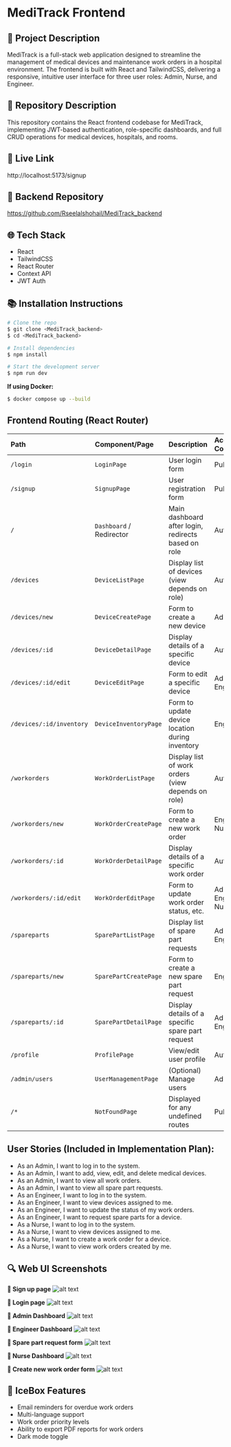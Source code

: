 # MediTrack Frontend

## 🌟 Project Description

MediTrack is a full-stack web application designed to streamline the management of medical devices and maintenance work orders in a hospital environment. The frontend is built with React and TailwindCSS, delivering a responsive, intuitive user interface for three user roles: Admin, Nurse, and Engineer.

## 🔹 Repository Description

This repository contains the React frontend codebase for MediTrack, implementing JWT-based authentication, role-specific dashboards, and full CRUD operations for medical devices, hospitals, and rooms.

## 🤖 Live Link

http://localhost:5173/signup

## 🔗 Backend Repository

https://github.com/Rseelalshohail/MediTrack_backend

## 🌐 Tech Stack

- React  
- TailwindCSS  
- React Router  
- Context API   
- JWT Auth 

## 📚 Installation Instructions

```bash
# Clone the repo
$ git clone <MediTrack_backend>
$ cd <MediTrack_backend>

# Install dependencies
$ npm install

# Start the development server
$ npm run dev
```

**If using Docker:**

```bash
$ docker compose up --build
```

## Frontend Routing (React Router)

| Path                   | Component/Page             | Description                                         | Access Control      |
| :--------------------- | :------------------------- | :-------------------------------------------------- | :------------------ |
| `/login`               | `LoginPage`                | User login form                                     | Public              |
| `/signup`              | `SignupPage`               | User registration form                              | Public              |
| `/`                    | `Dashboard` / Redirector   | Main dashboard after login, redirects based on role | Authenticated       |
| `/devices`             | `DeviceListPage`           | Display list of devices (view depends on role)      | Authenticated       |
| `/devices/new`         | `DeviceCreatePage`         | Form to create a new device                         | Admin               |
| `/devices/:id`         | `DeviceDetailPage`         | Display details of a specific device                | Authenticated       |
| `/devices/:id/edit`    | `DeviceEditPage`           | Form to edit a specific device                      | Admin, Engineer     |
| `/devices/:id/inventory`| `DeviceInventoryPage`      | Form to update device location during inventory     | Engineer            |
| `/workorders`          | `WorkOrderListPage`        | Display list of work orders (view depends on role)  | Authenticated       |
| `/workorders/new`      | `WorkOrderCreatePage`      | Form to create a new work order                     | Engineer, Nurse     |
| `/workorders/:id`      | `WorkOrderDetailPage`      | Display details of a specific work order            | Authenticated       |
| `/workorders/:id/edit` | `WorkOrderEditPage`        | Form to update work order status, etc.              | Admin, Engineer, Nurse |
| `/spareparts`          | `SparePartListPage`        | Display list of spare part requests                 | Admin, Engineer     |
| `/spareparts/new`      | `SparePartCreatePage`      | Form to create a new spare part request             | Engineer            |
| `/spareparts/:id`      | `SparePartDetailPage`      | Display details of a specific spare part request    | Admin, Engineer     |
| `/profile`             | `ProfilePage`              | View/edit user profile                              | Authenticated       |
| `/admin/users`         | `UserManagementPage`       | (Optional) Manage users                             | Admin               |
| `/*`                   | `NotFoundPage`             | Displayed for any undefined routes                  | Public              |

## User Stories (Included in Implementation Plan):
- As an Admin, I want to log in to the system.
- As an Admin, I want to add, view, edit, and delete medical devices.
- As an Admin, I want to view all work orders.
- As an Admin, I want to view all spare part requests.
- As an Engineer, I want to log in to the system.
- As an Engineer, I want to view devices assigned to me.
- As an Engineer, I want to update the status of my work orders.
- As an Engineer, I want to request spare parts for a device.
- As a Nurse, I want to log in to the system.
- As a Nurse, I want to view devices assigned to me.
- As a Nurse, I want to create a work order for a device.
- As a Nurse, I want to view work orders created by me.

## 🔍 Web UI Screenshots
**🔹 Sign up page**
![alt text](image.png)


**🔹 Login page**
![alt text](image-1.png)


**🔹 Admin Dashboard**
![alt text](image-2.png)


**🔹 Engineer Dashboard**
![alt text](image-3.png)


**🔹 Spare part request form**
![alt text](image-4.png)


**🔹 Nurse Dashboard**
![alt text](image-5.png)


**🔹 Create new work order form**
![alt text](image-6.png)


## 🧋 IceBox Features

- Email reminders for overdue work orders  
- Multi-language support
- Work order priority levels
- Ability to export PDF reports for work orders  
- Dark mode toggle